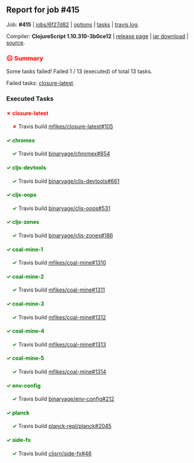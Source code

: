 ## Report for job #415

Job: **#415** | [jobs/6f27d82](https://github.com/cljs-oss/canary/commit/6f27d82a7a399243d05a95ba9839cbf026652bd7) | [options](options.edn) | [tasks](tasks.edn) | [travis log](https://travis-ci.org/cljs-oss/canary/builds/392574960).

Compiler: **ClojureScript 1.10.310-3b0ce12** | [release page](https://github.com/cljs-oss/canary/releases/tag/r1.10.310-3b0ce12) | [jar download](https://github.com/cljs-oss/canary/releases/download/r1.10.310-3b0ce12/clojurescript-1.10.310-3b0ce12.jar) | [source](https://github.com/clojure/clojurescript/commit/3b0ce12d4c7e4a8ba9321531509490710d733662).

### <b style='color:red'>☹ Summary</b>

Some tasks failed! Failed 1 / 13 (executed) of total 13 tasks.

Failed tasks: [closure-latest](#-closure-latest).

### Executed Tasks

#### <b style='color:red'>&#x2717; closure-latest</b>
&nbsp;&nbsp;&nbsp;&nbsp;<b style='color:red'>&#x2717;</b> Travis build [mfikes/closure-latest#105](https://travis-ci.org/mfikes/closure-latest/builds/392576154)<br>

#### <b style='color:green'>&#x2713; chromex</b>
&nbsp;&nbsp;&nbsp;&nbsp;<b style='color:green'>&#x2713;</b> Travis build [binaryage/chromex#854](https://travis-ci.org/binaryage/chromex/builds/392576126)<br>

#### <b style='color:green'>&#x2713; cljs-devtools</b>
&nbsp;&nbsp;&nbsp;&nbsp;<b style='color:green'>&#x2713;</b> Travis build [binaryage/cljs-devtools#661](https://travis-ci.org/binaryage/cljs-devtools/builds/392576132)<br>

#### <b style='color:green'>&#x2713; cljs-oops</b>
&nbsp;&nbsp;&nbsp;&nbsp;<b style='color:green'>&#x2713;</b> Travis build [binaryage/cljs-oops#531](https://travis-ci.org/binaryage/cljs-oops/builds/392576136)<br>

#### <b style='color:green'>&#x2713; cljs-zones</b>
&nbsp;&nbsp;&nbsp;&nbsp;<b style='color:green'>&#x2713;</b> Travis build [binaryage/cljs-zones#186](https://travis-ci.org/binaryage/cljs-zones/builds/392576149)<br>

#### <b style='color:green'>&#x2713; coal-mine-1</b>
&nbsp;&nbsp;&nbsp;&nbsp;<b style='color:green'>&#x2713;</b> Travis build [mfikes/coal-mine#1310](https://travis-ci.org/mfikes/coal-mine/builds/392576163)<br>

#### <b style='color:green'>&#x2713; coal-mine-2</b>
&nbsp;&nbsp;&nbsp;&nbsp;<b style='color:green'>&#x2713;</b> Travis build [mfikes/coal-mine#1311](https://travis-ci.org/mfikes/coal-mine/builds/392576167)<br>

#### <b style='color:green'>&#x2713; coal-mine-3</b>
&nbsp;&nbsp;&nbsp;&nbsp;<b style='color:green'>&#x2713;</b> Travis build [mfikes/coal-mine#1312](https://travis-ci.org/mfikes/coal-mine/builds/392576178)<br>

#### <b style='color:green'>&#x2713; coal-mine-4</b>
&nbsp;&nbsp;&nbsp;&nbsp;<b style='color:green'>&#x2713;</b> Travis build [mfikes/coal-mine#1313](https://travis-ci.org/mfikes/coal-mine/builds/392576197)<br>

#### <b style='color:green'>&#x2713; coal-mine-5</b>
&nbsp;&nbsp;&nbsp;&nbsp;<b style='color:green'>&#x2713;</b> Travis build [mfikes/coal-mine#1314](https://travis-ci.org/mfikes/coal-mine/builds/392576214)<br>

#### <b style='color:green'>&#x2713; env-config</b>
&nbsp;&nbsp;&nbsp;&nbsp;<b style='color:green'>&#x2713;</b> Travis build [binaryage/env-config#212](https://travis-ci.org/binaryage/env-config/builds/392576227)<br>

#### <b style='color:green'>&#x2713; planck</b>
&nbsp;&nbsp;&nbsp;&nbsp;<b style='color:green'>&#x2713;</b> Travis build [planck-repl/planck#2045](https://travis-ci.org/planck-repl/planck/builds/392576247)<br>

#### <b style='color:green'>&#x2713; side-fx</b>
&nbsp;&nbsp;&nbsp;&nbsp;<b style='color:green'>&#x2713;</b> Travis build [cljsrn/side-fx#46](https://travis-ci.org/cljsrn/side-fx/builds/392576255)<br>